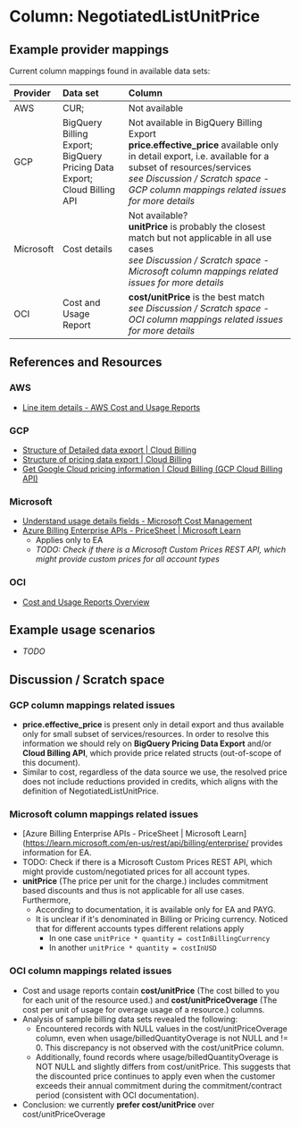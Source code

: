 # Column: NegotiatedListUnitPrice

## Example provider mappings

Current column mappings found in available data sets:

| Provider  | Data set                     | Column                   |
|:----------|:-----------------------------|:-------------------------|
| AWS       | CUR;                         | Not available            |
| GCP       | BigQuery Billing Export;<br>BigQuery Pricing Data Export;<br>Cloud Billing API | Not available in BigQuery Billing Export<br>**price.effective_price** available only in detail export, i.e. available for a subset of resources/services<br>*see Discussion / Scratch space - GCP column mappings related issues for more details* |
| Microsoft | Cost details                 | Not available?<br>**unitPrice** is probably the closest match but not applicable in all use cases<br>*see Discussion / Scratch space - Microsoft column mappings related issues for more details* |
| OCI       | Cost and Usage Report        | **cost/unitPrice** is the best match<br>*see Discussion / Scratch space - OCI column mappings related issues for more details* |

## References and Resources

### AWS

* [Line item details - AWS Cost and Usage Reports](https://docs.aws.amazon.com/cur/latest/userguide/Lineitem-columns.html)

### GCP

* [Structure of Detailed data export | Cloud Billing](https://cloud.google.com/billing/docs/how-to/export-data-bigquery-tables/detailed-usage)
* [Structure of pricing data export | Cloud Billing](https://cloud.google.com/billing/docs/how-to/export-data-bigquery-tables/pricing-data)
* [Get Google Cloud pricing information | Cloud Billing (GCP Cloud Billing API)](https://cloud.google.com/billing/docs/how-to/get-pricing-information-api)

### Microsoft

* [Understand usage details fields - Microsoft Cost Management](https://learn.microsoft.com/en-us/azure/cost-management-billing/automate/understand-usage-details-fields)
* [Azure Billing Enterprise APIs - PriceSheet | Microsoft Learn](https://learn.microsoft.com/en-us/rest/api/billing/enterprise/billing-enterprise-api-pricesheet)
  * Applies only to EA
  * *TODO: Check if there is a Microsoft Custom Prices REST API, which might provide custom prices for all account types*

### OCI

* [Cost and Usage Reports Overview](https://docs.oracle.com/en-us/iaas/Content/Billing/Concepts/usagereportsoverview.htm)

## Example usage scenarios

* *TODO*

## Discussion / Scratch space

### GCP column mappings related issues

* **price.effective_price** is present only in detail export and thus available only for small subset of services/resources. In order to resolve this information we should rely on **BigQuery Pricing Data Export** and/or **Cloud Billing API**, which provide price related structs (out-of-scope of this document).
* Similar to cost, regardless of the data source we use, the resolved price does not include reductions provided in credits, which aligns with the definition of NegotiatedListUnitPrice.

### Microsoft column mappings related issues

* [Azure Billing Enterprise APIs - PriceSheet | Microsoft Learn](https://learn.microsoft.com/en-us/rest/api/billing/enterprise/ provides information for EA.
* TODO: Check if there is a Microsoft Custom Prices REST API, which might provide custom/negotiated prices for all account types.
* **unitPrice** (The price per unit for the charge.) includes commitment based discounts and thus is not applicable for all use cases. Furthermore,  
  * According to  documentation, it is available only for EA and PAYG.
  * It is unclear if it's denominated in Billing or Pricing currency. Noticed that for different accounts types different relations apply
    * In one case `unitPrice * quantity = costInBillingCurrency`
    * In another `unitPrice * quantity = costInUSD`

### OCI column mappings related issues

* Cost and usage reports contain **cost/unitPrice** (The cost billed to you for each unit of the resource used.) and **cost/unitPriceOverage** (The cost per unit of usage for overage usage of a resource.) columns.
* Analysis of sample billing data sets revealed the following:
  * Encountered records with NULL values in the cost/unitPriceOverage column, even when usage/billedQuantityOverage is not NULL and != 0. This discrepancy is not observed with the cost/unitPrice column.
  * Additionally, found records where usage/billedQuantityOverage is NOT NULL and slightly differs from cost/unitPrice. This suggests that the discounted price continues to apply even when the customer exceeds their annual commitment during the commitment/contract period (consistent with OCI documentation).
* Conclusion: we currently **prefer cost/unitPrice** over cost/unitPriceOverage
